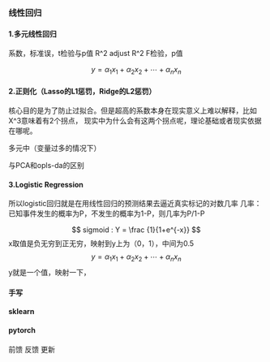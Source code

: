 ### 线性回归
#### 1.多元线性回归
系数，标准误，t检验与p值
R^2 adjust R^2 F检验，p值

$$y = \alpha_1x_1 + \alpha_2x_2 + \cdots + \alpha_nx_n$$



#### 2.正则化（Lasso的L1惩罚，Ridge的L2惩罚）
核心目的是为了防止过拟合。但是超高的系数本身在现实意义上难以解释，比如X^3意味着有2个拐点，
现实中为什么会有这两个拐点呢，理论基础或者现实依据在哪呢。

多元中（变量过多的情况下）


与PCA和opls-da的区别


#### 3.Logistic Regression
所以logistic回归就是在用线性回归的预测结果去逼近真实标记的对数几率
几率：已知事件发生的概率为P，不发生的概率为1-P，则几率为P/1-P

$$ sigmoid : Y = \frac {1}{1+e^{-x}}  $$
x取值是负无穷到正无穷，映射到y上为（0，1），中间为0.5
$$y = \alpha_1x_1 + \alpha_2x_2 + \cdots + \alpha_nx_n$$
y就是一个值，映射一下，



#### 手写
#### sklearn
#### pytorch
前馈
反馈
更新
